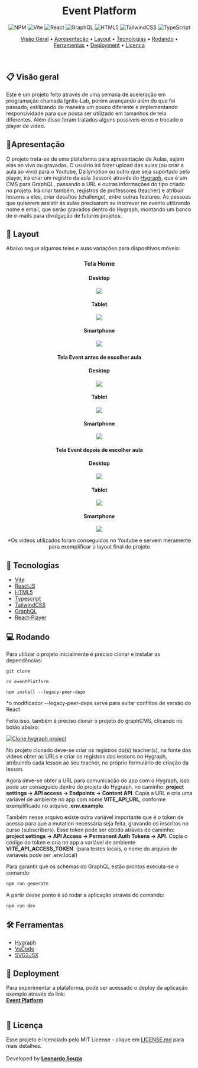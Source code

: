<h1 align="center">Event Platform</h1>

<div align="center">

![NPM](https://img.shields.io/badge/NPM-%23000000.svg?style=for-the-badge&logo=npm&logoColor=white) ![Vite](https://img.shields.io/badge/vite-%23646CFF.svg?style=for-the-badge&logo=vite&logoColor=white) ![React](https://img.shields.io/badge/react-%2320232a.svg?style=for-the-badge&logo=react&logoColor=%2361DAFB) ![GraphQL](https://img.shields.io/badge/-GraphQL-E10098?style=for-the-badge&logo=graphql&logoColor=white)  ![HTML5](https://img.shields.io/badge/html5-%23E34F26.svg?style=for-the-badge&logo=html5&logoColor=white) ![TailwindCSS](https://img.shields.io/badge/tailwindcss-%2338B2AC.svg?style=for-the-badge&logo=tailwind-css&logoColor=white) ![TypeScript](https://img.shields.io/badge/typescript-%23007ACC.svg?style=for-the-badge&logo=typescript&logoColor=white)

</div>

<div align="center">
 <a href="#-Descriçao">Visão Geral</a> •
 <a href="#-Apresentação">Apresentação</a> •
 <a href="#-Layout">Layout</a> •
 <a href="#-tTecnologias">Tecnologias</a> •
 <a href="#-Rodando">Rodando</a> •
 <a href="#-Ferramentas">Ferramentas</a> •
 <a href="#-Deployment">Deployment</a> •
 <a href="#-Licença">Licença</a>
</div>
<br>
<br>




## 📋 **Visão geral**

Este é um projeto feito através de uma semana de aceleração em programação chamada Ignite-Lab, porém avançando além do que foi passado, estilizando de maneira um pouco diferente e implementando responsividade para que possa ser utilizado em tamanhos de tela diferentes. Além disso foram tratados alguns possíveis erros e trocado o player de video. 

## 📝Apresentação
O projeto trata-se de uma plataforma para apresentação de Aulas, sejam elas ao vivo ou gravadas. O usuário irá fazer upload das aulas (ou criar a aula ao vivo) para o Youtube, Dailymotion ou outro que seja suportado pelo player, irá criar um registro da aula (lesson) através do <a href="https://hygraph.com/">Hygraph</a>, que é um CMS para GraphQL, passando a URL e outras informações do tipo criado no projeto. Irá criar também, registros de professores (teacher) e atribuir lessons a eles, criar desafios (challenge), entre outras features. As pessoas que quiserem assistir às aulas precisaram se inscrever no evento utilizando nome e email, que serão gravados dentro do Hygraph, montando um banco de e-mails para divulgação de futuros projetos.
<br>

## 🎨 **Layout**
Abaixo segue algumas telas e suas variações para dispositivos móveis:

<div align="center">

### **Tela Home**
#### Desktop
<img src="src\assets\home.png" >

#### Tablet
<img src="src\assets\home-tablet.png" >

#### Smartphone
<img src="src\assets\home-mobile.png" >

#### **Tela Event antes de escolher aula**
#### Desktop
<img src="src\assets\wellcome.png" >

#### Tablet
<img src="src\assets\wellcome-tablet.png" >

#### Smartphone
<img src="src\assets\wellcome-mobile.png" >

#### **Tela Event depois de escolher aula**
#### Desktop
<img src="src\assets\platform.png" >

#### Tablet
<img src="src\assets\platform-tablet.png" >

#### Smartphone
<img src="src\assets\platform-mobile.png" >

*Os videos utilizados foram conseguidos no Youtube e servem meramente para exemplificar o layout final do projeto

</div>

## 🚀 **Tecnologias**

- [Vite](https://vitejs.dev/)
- [ReactJS](https://pt-br.reactjs.org/)
- [HTML5](https://developer.mozilla.org/pt-BR/docs/Web/HTML/HTML5)
- [Typescript](https://www.typescriptlang.org/)
- [TailwindCSS](https://tailwindcss.com/)
- [GraphQL](https://graphql.org/)
- [React-Player](https://www.npmjs.com/package/react-player)

## 💻 **Rodando**
Para utilizar o projeto inicialmente é preciso clonar e instalar as dependências:

````
git clone

cd eventPlatform

npm install --legacy-peer-deps
````
*o modificador --legacy-peer-deps serve para evitar conflitos de versão do React
  
Feito isso, também é preciso clonar o projeto do graphCMS, clicando no botão abaixo:

[![Clone hygraph project](https://hygraph.com/button)](https://app.hygraph.com/clone/bf3004cf8ed046af9c109f60741a3c35?name=Event%20Platform%20-%20Leonardo%20Souza)


No projeto clonado deve-se criar os registros do(s) teacher(s), na fonte dos videos obter as URLs e criar os registros das lessons no Hygraph, atribuindo cada lesson ao seu teacher, no próprio formulário de criação da lesson.

Agora deve-se obter a URL para comunicação do app com o Hygraph, isso pode ser conseguido dentro do projeto do Hygraph, no caminho: **project settings → API access → Endpoints → Content API**. Copia a URL e cria uma variável de ambiente no app com nome **VITE_API_URL**, conforme exemplificado no arquivo **.env.example**.

Também nesse arquivo existe outra variável importante que é o token de acesso para que a mutation necessária seja feita, gravando os inscritos no curso (subscribers). Esse token pode ser obtido através do caminho: **project settings → API Access → Permanent Auth Tokens → API**. Copia o código do token e cria no app a variável de ambiente **VITE_API_ACCESS_TOKEN**. (para testes locais, o nome do arquivo de variáveis pode ser .env.local)

Para garantir que os schemas do GraphQL estão prontos executa-se o comando:

```bash
npm run generate
```

A partir desse ponto é só rodar a aplicação através do comando:

```bash
npm run dev
```
## 🛠 **Ferramentas**

- [Hygraph](https://hygraph.com/)
- [VsCode](https://code.visualstudio.com/)
- [SVG2JSX](https://svg2jsx.com/)

## 🎯 Deployment
Para experimentar a plataforma, pode ser acessado o deploy da aplicação exemplo através do link:<br>
**[Event Platform](https://event-platform-six-murex.vercel.app/)**
<br>
<br>

## 🔗 Licença

Esse projeto é licenciado pelo MIT License - clique em [LICENSE.md](https://github.com/leonardops91/EventPlatform/blob/master/LICENSE.md)
para mais detalhes.
<br>
<br>
Developed by **<a href="https://www.linkedin.com/in/leonardosouza-dev/">Leonardo Souza</a>**